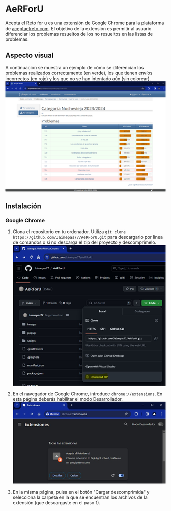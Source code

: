 # AeRForU
Acepta el Reto for u es una extensión de Google Chrome para la plataforma de [aceptaelreto.com](aceptaelreto.com).
El objetivo de la extensión es permitir al usuario diferenciar los problemas resueltos de los no resueltos en las listas de problemas.

## Aspecto visual
A continuación se muestra un ejemplo de cómo se diferencian los problemas realizados correctamente (en verde),
los que tienen envíos incorrectos (en rojo) y los que no se han intentado aún (sin colorear).
![Ejemplo del plugin sobre los problemas de Las 12 uvas (2023)](/images/example1.jpg)

## Instalación
### Google Chrome
1. Clona el repositorio en tu ordenador. Utiliza `git clone https://github.com/Jaimepas77/AeRForU.git` para
descargarlo por línea de comandos
o si no descarga el zip del proyecto y descomprímelo.
![Ejemplo de descargar como zip](/images/step1.jpg)

2. En el navegador de Google Chrome, introduce `chrome://extensions`. En esta
página deberás habilitar el modo Desarrollador.
![Ejemplo del chrome://extensions](/images/step2.jpg)

3. En la misma página, pulsa en el botón "Cargar descomprimida" y selecciona la carpeta en la que se encuentran los archivos de la extensión (que descargaste en el paso 1).